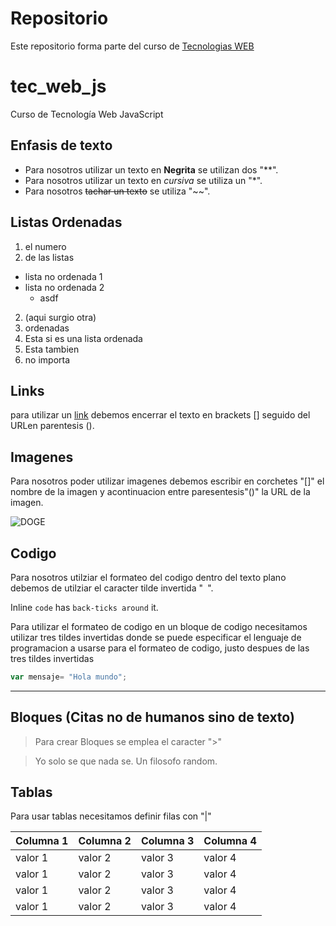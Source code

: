 # Repositorio

Este repositorio forma parte del curso de [Tecnologias WEB](https://github.com/adrianeguez/Tec_Web_Js_2016_B)

# tec_web_js
Curso de Tecnología Web JavaScript

## Enfasis de texto

* Para nosotros utilizar un texto en **Negrita** se utilizan dos "**".
* Para nosotros utilizar un texto en *cursiva* se utiliza un "*".
* Para nosotros ~~tachar un texto~~ se utiliza "~~".

## Listas Ordenadas
1. el numero 
2. de las listas
  * lista no ordenada 1
  * lista no ordenada 2
    * asdf
2. (aqui surgio otra)
1. ordenadas
  1. Esta si es una lista ordenada
  2. Esta tambien
4. no importa

## Links

para utilizar un [link](https://github.com/adrianeguez/Tec_Web_Js_2016_B) debemos encerrar el texto en brackets [] seguido del URLen parentesis ().

## Imagenes

Para nosotros poder utilizar imagenes debemos escribir en corchetes "[]" el nombre de la imagen y acontinuacion entre paresentesis"()" la URL de la imagen.


![DOGE](https://upload.wikimedia.org/wikipedia/commons/5/58/Shiba_inu_taiki.jpg "Logo Title Text 5")

## Codigo


Para nosotros utilziar el formateo del codigo dentro del texto plano debemos de utilziar el caracter tilde invertida "` `".

Inline `code` has `back-ticks around` it.

Para utilizar el formateo de codigo en un bloque de codigo necesitamos utilizar tres tildes invertidas donde se puede especificar el lenguaje de programacion a usarse para el formateo de codigo, justo despues de las tres tildes invertidas

```javascript
var mensaje= "Hola mundo";
```

*****

## Bloques (Citas no de humanos sino de texto)

> Para crear Bloques se emplea el caracter ">"

> Yo solo se que nada se.
> Un filosofo random.


## Tablas

Para usar tablas necesitamos definir filas con "|"

|Columna 1|Columna 2|Columna 3|Columna 4|
| --- | --- | --- | --- |
| valor 1 | valor 2 | valor  3| valor  4|
| valor 1 | valor 2 | valor  3| valor  4|
| valor 1 | valor 2 | valor  3| valor  4|
| valor 1 | valor 2 | valor  3| valor  4|